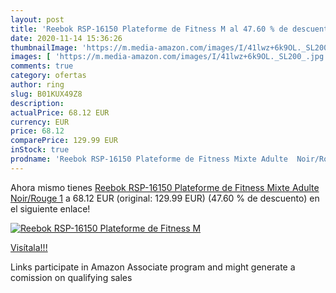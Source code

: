 ```yaml
---
layout: post
title: 'Reebok RSP-16150 Plateforme de Fitness M al 47.60 % de descuento'
date: 2020-11-14 15:36:26
thumbnailImage: 'https://m.media-amazon.com/images/I/41lwz+6k9OL._SL200_.jpg'
images: [ 'https://m.media-amazon.com/images/I/41lwz+6k9OL._SL200_.jpg' ]
comments: true
category: ofertas
author: ring
slug: B01KUX49Z8
description:
actualPrice: 68.12 EUR
currency: EUR
price: 68.12
comparePrice: 129.99 EUR
inStock: true
prodname: 'Reebok RSP-16150 Plateforme de Fitness Mixte Adulte  Noir/Rouge  1'
---
```


Ahora mismo tienes [Reebok RSP-16150 Plateforme de Fitness Mixte Adulte  Noir/Rouge  1](https://www.amazon.fr/dp/B01KUX49Z8/?tag=tolees0d-21) a 68.12 EUR (original: 129.99 EUR) (47.60 %  de descuento) en el siguiente enlace!

[![Reebok RSP-16150 Plateforme de Fitness M](https://m.media-amazon.com/images/I/41lwz+6k9OL._SL200_.jpg)](https://www.amazon.fr/dp/B01KUX49Z8/?tag=tolees0d-21)

[Visítala!!!](https://www.amazon.fr/dp/B01KUX49Z8/?tag=tolees0d-21)

Links participate in Amazon Associate program and might generate a comission on qualifying sales
